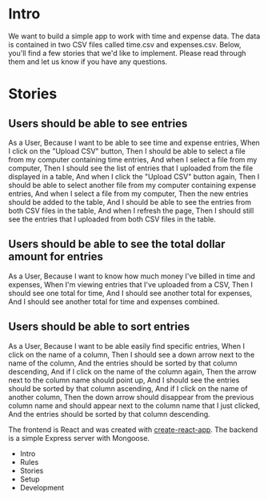 # Intro

We want to build a simple app to work with time and expense data. The data is contained in two CSV files called time.csv and expenses.csv. Below, you'll find a few stories that we'd like to implement. Please read through them and let us know if you have any questions.

# Stories

## Users should be able to see entries
As a User,
Because I want to be able to see time and expense entries,
When I click on the "Upload CSV" button,
Then I should be able to select a file from my computer containing time entries,
And when I select a file from my computer,
Then I should see the list of entries that I uploaded from the file displayed in a table,
And when I click the "Upload CSV" button again,
Then I should be able to select another file from my computer containing expense entries,
And when I select a file from my computer,
Then the new entries should be added to the table,
And I should be able to see the entries from both CSV files in the table,
And when I refresh the page,
Then I should still see the entries that I uploaded from both CSV files in the table.

## Users should be able to see the total dollar amount for entries
As a User,
Because I want to know how much money I've billed in time and expenses,
When I'm viewing entries that I've uploaded from a CSV,
Then I should see one total for time,
And I should see another total for expenses,
And I should see another total for time and expenses combined.

## Users should be able to sort entries
As a User,
Because I want to be able easily find specific entries,
When I click on the name of a column,
Then I should see a down arrow next to the name of the column,
And the entries should be sorted by that column descending,
And if I click on the name of the column again,
Then the arrow next to the column name should point up,
And I should see the entries should be sorted by that column ascending,
And if I click on the name of another column,
Then the down arrow should disappear from the previous column name and should appear next to the column name that I just clicked,
And the entries should be sorted by that column descending.

The frontend is React and was created with [create-react-app](https://github.com/facebook/create-react-app). The backend is a simple Express server with Mongoose.

- Intro
- Rules
- Stories
- Setup
- Development